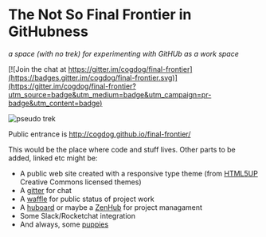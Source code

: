 # The Not So Final Frontier in GitHubness

*a space (with no trek) for experimenting with GitHUb as a work space*

[![Join the chat at https://gitter.im/cogdog/final-frontier](https://badges.gitter.im/cogdog/final-frontier.svg)](https://gitter.im/cogdog/final-frontier?utm_source=badge&utm_medium=badge&utm_campaign=pr-badge&utm_content=badge)

![pseudo trek](https://upload.wikimedia.org/wikipedia/commons/f/f4/Star_Trek_uniforms.jpg "not quite trek")

Public entrance is http://cogdog.github.io/final-frontier/

This would be the place where code and stuff lives. Other parts to be added, linked etc might be:

* A public web site created with a responsive type theme (from <a href="https://github.com/cogdog/pechaflickr">HTML5UP</a> Creative Commons licensed themes)
* A [gitter](https://gitter.im/) for chat
* A [waffle](https://waffle.io/) for public status of project work
* A [huboard](https://huboard.com/) or maybe a [ZenHub](https://www.zenhub.io/) for project managament
* Some Slack/Rocketchat integration
* And always, some [puppies](http://openpuppies.com)

